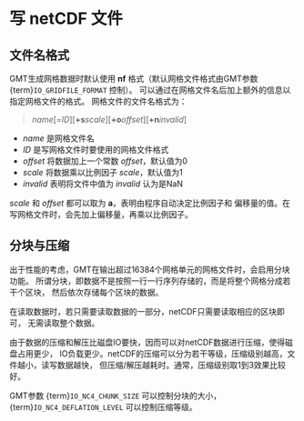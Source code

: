 # 写 netCDF 文件

## 文件名格式

GMT生成网格数据时默认使用 **nf** 格式（默认网格文件格式由GMT参数
{term}`IO_GRIDFILE_FORMAT` 控制）。
可以通过在网格文件名后加上额外的信息以指定网格文件的格式。
网格文件的文件名格式为：

> *name*\[=*ID*\]\[**+s***scale*\]\[**+o***offset*\]\[**+n***invalid*\]

- *name* 是网格文件名
- *ID* 是写网格文件时要使用的网格文件格式
- *offset* 将数据加上一个常数 *offset*，默认值为0
- *scale* 将数据乘以比例因子 *scale*，默认值为1
- *invalid* 表明将文件中值为 *invalid* 认为是NaN

*scale* 和 *offset* 都可以取为 **a**，表明由程序自动决定比例因子和
偏移量的值。在写网格文件时，会先加上偏移量，再乘以比例因子。

## 分块与压缩

出于性能的考虑，GMT在输出超过16384个网格单元的网格文件时，会启用分块功能。
所谓分块，即数据不是按照一行一行序列存储的，而是将整个网格分成若干个区块，
然后依次存储每个区块的数据。

在读取数据时，若只需要读取数据的一部分，netCDF只需要读取相应的区块即可，
无需读取整个数据。

由于数据的压缩和解压比磁盘IO要快，因而可以对netCDF数据进行压缩，使得磁盘占用更少，
IO负载更少。netCDF的压缩可以分为若干等级，压缩级别越高，文件越小，读写数据越快，
但压缩/解压越耗时。通常，压缩级别取1到3效果比较好。

GMT参数 {term}`IO_NC4_CHUNK_SIZE` 可以控制分块的大小，
{term}`IO_NC4_DEFLATION_LEVEL` 可以控制压缩等级。
